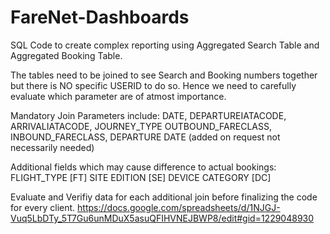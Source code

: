 # FareNet-Dashboards
SQL Code to create complex reporting using Aggregated Search Table and Aggregated Booking Table.

The tables need to be joined to see Search and Booking numbers together but there is NO specific USERID to do so. 
Hence we need to carefully evaluate which parameter are of atmost importance.

Mandatory Join Parameters include:
DATE, DEPARTUREIATACODE, ARRIVALIATACODE, JOURNEY_TYPE
OUTBOUND_FARECLASS, INBOUND_FARECLASS, 
DEPARTURE DATE (added on request not necessarily needed)

Additional fields which may cause difference to actual bookings:  	
FLIGHT_TYPE [FT]
SITE EDITION [SE]
DEVICE CATEGORY [DC]

Evaluate and Verifiy data for each additional join before finalizing the code for every client.
https://docs.google.com/spreadsheets/d/1NJGJ-Vuq5LbDTy_5T7Gu6unMDuX5asuQFIHVNEJBWP8/edit#gid=1229048930
